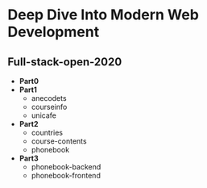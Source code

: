 # Deep Dive Into Modern Web Development 
## Full-stack-open-2020
- **Part0**
- **Part1**
  - anecodets
  - courseinfo
  - unicafe
- **Part2**
  - countries
  - course-contents
  - phonebook
- **Part3**
  - phonebook-backend
  - phonebook-frontend
